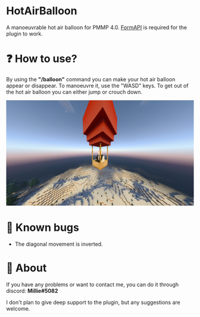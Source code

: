 # HotAirBalloon
A manoeuvrable hot air balloon for PMMP 4.0. <a href="https://poggit.pmmp.io/ci/jojoe77777/FormAPI/~/">FormAPI</a> is required for the plugin to work.

# :question: How to use?
By using the <b>"/balloon"</b> command you can make your hot air balloon appear or disappear.
To manoeuvre it, use the "WASD" keys. To get out of the hot air balloon you can either jump or crouch down.

<div align="center">
  <img src="img/HotAirBalloon-1.png">
</div>

# :bug: Known bugs
<ul>
  <li>The diagonal movement is inverted.</li>
</ul>

# :eyes: About
If you have any problems or want to contact me, you can do it through discord: <b>Millie#5082</b>

I don't plan to give deep support to the plugin, but any suggestions are welcome.
